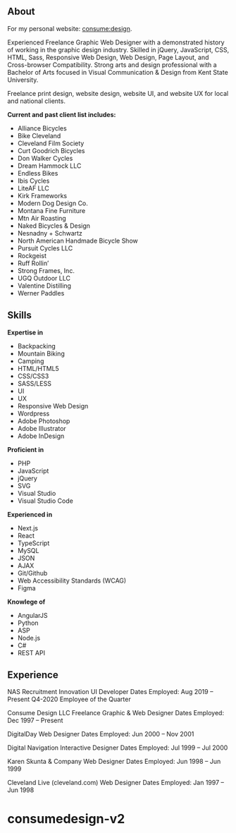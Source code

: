 ## About

For my personal website: [consume:design](https://www.consumedesign.com).

Experienced Freelance Graphic Web Designer with a demonstrated history of
working in the graphic design industry. Skilled in jQuery, JavaScript, CSS,
HTML, Sass, Responsive Web Design, Web Design, Page Layout, and Cross-browser
Compatibility. Strong arts and design professional with a Bachelor of Arts
focused in Visual Communication & Design from Kent State University.

Freelance print design, website design, website UI, and website UX for local and
national clients.

**Current and past client list includes:**

- Alliance Bicycles
- Bike Cleveland
- Cleveland Film Society
- Curt Goodrich Bicycles
- Don Walker Cycles
- Dream Hammock LLC
- Endless Bikes
- Ibis Cycles
- LiteAF LLC
- Kirk Frameworks
- Modern Dog Design Co.
- Montana Fine Furniture
- Mtn Air Roasting
- Naked Bicycles & Design
- Nesnadny + Schwartz
- North American Handmade Bicycle Show
- Pursuit Cycles LLC
- Rockgeist
- Ruff Rollin’
- Strong Frames, Inc.
- UGQ Outdoor LLC
- Valentine Distilling
- Werner Paddles

## Skills

**Expertise in**

- Backpacking
- Mountain Biking
- Camping
- HTML/HTML5
- CSS/CSS3
- SASS/LESS
- UI
- UX
- Responsive Web Design
- Wordpress
- Adobe Photoshop
- Adobe Illustrator
- Adobe InDesign

**Proficient in**

- PHP
- JavaScript
- jQuery
- SVG
- Visual Studio
- Visual Studio Code

**Experienced in**

- Next.js
- React
- TypeScript
- MySQL
- JSON
- AJAX
- Git/Github
- Web Accessibility Standards (WCAG)
- Figma

**Knowlege of**

- AngularJS
- Python
- ASP
- Node.js
- C#
- REST API

## Experience

NAS Recruitment Innovation UI Developer Dates Employed: Aug 2019 – Present
Q4-2020 Employee of the Quarter

Consume Design LLC Freelance Graphic & Web Designer Dates Employed: Dec 1997 –
Present

DigitalDay Web Designer Dates Employed: Jun 2000 – Nov 2001

Digital Navigation Interactive Designer Dates Employed: Jul 1999 – Jul 2000

Karen Skunta & Company Web Designer Dates Employed: Jun 1998 – Jun 1999

Cleveland Live (cleveland.com) Web Designer Dates Employed: Jan 1997 – Jun 1998

# consumedesign-v2

